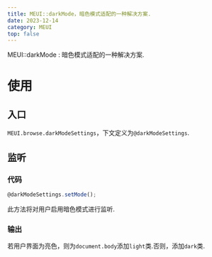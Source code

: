 ```yaml
---
title: MEUI::darkMode，暗色模式适配的一种解决方案.
date: 2023-12-14
category: MEUI
top: false
---
```


MEUI::darkMode : 暗色模式适配的一种解决方案.

<!--more-->

# 使用

## 入口

```MEUI.browse.darkModeSettings```，下文定义为```@darkModeSettings```.

## 监听

### 代码

```js
@darkModeSettings.setMode();
```

此方法将对用户启用暗色模式进行监听.

### 输出

若用户界面为亮色，则为```document.body```添加```light```类.否则，添加```dark```类.